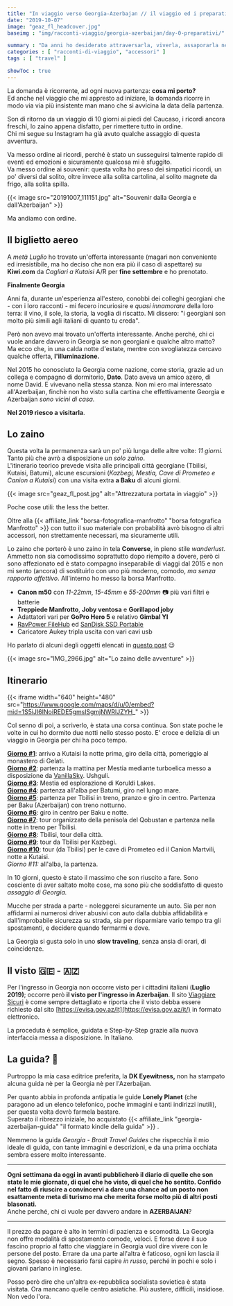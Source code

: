```yaml
---
title: "In viaggio verso Georgia-Azerbajan // il viaggio ed i preparativi"
date: "2019-10-07"
image: "geaz_fl_headcover.jpg"
baseimg : "img/racconti-viaggio/georgia-azerbaijan/day-0-preparativi/"

summary : "Da anni ho desiderato attraversarla, viverla, assaporarla nelle varie sfumature, con i suoi contrasti. Da quando un collega di Batumi mi disse \"i georgiani son molto simili agli italiani, più di quanto pensi\". Così, finalmente ho prenotato."
categories : [ "racconti-di-viaggio", "accessori" ]
tags : [ "travel" ]

showToc : true
---
```


La domanda è ricorrente, ad ogni nuova partenza: **cosa mi porto?**  
Ed anche nel viaggio che mi appresto ad iniziare, la domanda ricorre in modo via via più insistente man mano che si avvicina la data della partenza.

Son di ritorno da un viaggio di 10 giorni ai piedi del Caucaso, i ricordi ancora freschi, lo zaino appena disfatto, per rimettere tutto in ordine.  
Chi mi segue su Instagram ha già avuto qualche assaggio di questa avventura.

Va messo ordine ai ricordi, perché è stato un susseguirsi talmente rapido di eventi ed emozioni e sicuramente qualcosa mi è sfuggito.  
Va messo ordine ai souvenir: questa volta ho preso dei simpatici ricordi, un po' diversi dal solito, oltre invece alla solita cartolina, al solito magnete da frigo, alla solita spilla.

{{< image src="20191007_111151.jpg" alt="Souvenir dalla Georgia e dall'Azerbaijan" >}}

Ma andiamo con ordine.

## Il biglietto aereo

A _metà Luglio_ ho trovato un'offerta interessante (magari non conveniente ed irresistibile, ma ho deciso che non era più il caso di aspettare) su **Kiwi.com** da _Cagliari a Kutaisi_ A/R per **fine settembre** e ho prenotato.

**Finalmente Georgia**

Anni fa, durante un'esperienza all'estero, conobbi dei colleghi georgiani che - con i loro racconti - mi fecero incuriosire e _quasi innamorare_ della loro terra: il vino, il sole, la storia, la voglia di riscatto. Mi dissero: "i georgiani son molto più simili agli italiani di quanto tu creda".

Però non avevo mai trovato un'offerta interessante. Anche perché, chi ci vuole andare davvero in Georgia se non georgiani e qualche altro matto?  
Ma ecco che, in una calda notte d'estate, mentre con svogliatezza cercavo qualche offerta, **l'illuminazione.**

Nel 2015 ho conosciuto la Georgia come nazione, come storia, grazie ad un collega e compagno di dormitorio, **Dato**. Dato aveva un amico azero, di nome David. E vivevano nella stessa stanza. Non mi ero mai interessato all'Azerbaijan, finchè non ho visto sulla cartina che effettivamente Georgia e Azerbaijan _sono vicini di casa._

**Nel 2019 riesco a visitarla**.

## Lo zaino

Questa volta la permanenza sarà un po' più lunga delle altre volte: _11 giorni._ Tanto più che avrò a disposizione _un solo zaino_.  
L'itinerario teorico prevede visita alle principali città georgiane (Tbilisi, Kutaisi, Batumi), alcune escursioni (_Kazbegi, Mestia, Cave di Prometeo e Canion a Kutaisi_) con una visita extra **a Baku** di alcuni giorni.

{{< image src="geaz_fl_post.jpg" alt="Attrezzatura portata in viaggio" >}}

Poche cose utili: the less the better.

Oltre alla {{< affiliate_link "borsa-fotografica-manfrotto" "borsa fotografica Manfrotto" >}} con tutto il suo materiale con probabilità avrò bisogno di altri accessori, non strettamente necessari, ma sicuramente utili.

Lo zaino che porterò è uno zaino in tela **Converse**, in pieno stile _wanderlust._ Ammetto non sia comodissimo soprattutto dopo riempito a dovere, però ci sono affezionato ed è stato compagno inseparabile di viaggi dal 2015 e non mi sento (ancora) di sostituirlo con uno più moderno, comodo, _ma senza rapporto affettivo_. All'interno ho messo la borsa Manfrotto.

- **Canon m50** con _11-22mm_, _15-45mm_ e _55-200mm_ 📷 più vari filtri e batterie
- **Treppiede Manfrotto**, **Joby ventosa** e **Gorillapod joby**
- Adattatori vari per **GoPro Hero 5** e relativo **Gimbal YI**
- [RavPower FileHub](https://www.nparisi.com/ravpower-filehub-2019-filehub-portatile-per-viaggiatori-2-0/) ed [SanDisk SSD Portable](https://www.nparisi.com/sandisk-extreme-ssd-portable-tanto-spazio-in-poco-spazio/)
- Caricatore Aukey tripla uscita con vari cavi usb

Ho parlato di alcuni degli oggetti elencati in [questo post](https://www.nparisi.com/10-immancabili-accessori-da-viaggio/) 😉

{{< image src="IMG_2966.jpg" alt="Lo zaino delle avventure" >}}

## Itinerario

{{< iframe width="640" height="480" src="https://www.google.com/maps/d/u/0/embed?mid=1S5iJI6INoiREDE5gmslSgmjNWRlJZYH_" >}}

Col senno di poi, a scriverlo, è stata una corsa continua. Son state poche le volte in cui ho dormito due notti nello stesso posto. E' croce e delizia di un viaggio in Georgia per chi ha poco tempo.

**[Giorno #1](https://www.nparisi.com/georgia-azerbaijan-kutaisi-day-1/)**: arrivo a Kutaisi la notte prima, giro della città, pomeriggio al monastero di Gelati.  
**[Giorno #2](https://www.nparisi.com/?p=1628)**: partenza la mattina per Mestia mediante turboelica messo a disposizione da [VanillaSky](https://ticket.vanillasky.ge/). Ushguli.  
**[Giorno #3](https://www.nparisi.com/?p=1739)**: Mestia ed esplorazione di Koruldi Lakes.  
**[Giorno #4](https://www.nparisi.com/in-viaggio-verso-georgia-azerbaijan-batumi-day-4/)**: partenza all'alba per Batumi, giro nel lungo mare.  
**[Giorno #5](https://www.nparisi.com/in-viaggio-verso-georgia-azerbaijan-night-train-day-5/)**: partenza per Tbilisi in treno, pranzo e giro in centro. Partenza per Baku (Azerbaijan) con treno notturno.  
**[Giorno #6](https://www.nparisi.com/in-viaggio-verso-georgia-azerbaijan-baku-day-6/)**: giro in centro per Baku e notte.  
**[Giorno #7](https://www.nparisi.com/in-viaggio-verso-georgia-azerbaijan-il-qobustan-day-7/)**: tour organizzato della penisola del Qobustan e partenza nella notte in treno per Tbilisi.  
**[Giorno #8](https://www.nparisi.com/in-viaggio-verso-georgia-azerbaijan-tbilisi-day-8/)**: Tbilisi, tour della città.  
**[Giorno #9](https://www.nparisi.com/in-viaggio-verso-georgia-azerbaijan-kazbegi-day-9/)**: tour da Tbilisi per Kazbegi.  
**[Giorno #10](https://www.nparisi.com/in-viaggio-verso-georgia-azerbaijan-kutaisi-day-10/)**: tour (da Tbilisi) per le cave di Prometeo ed il Canion Martvili, notte a Kutaisi.  
_Giorno #11:_ all'alba, la partenza.

In 10 giorni, questo è stato il massimo che son riuscito a fare. Sono cosciente di aver saltato molte cose, ma sono più che soddisfatto di questo _assaggio di Georgia._

Mucche per strada a parte - noleggerei sicuramente un auto. Sia per non affidarmi ai numerosi driver abusivi con auto dalla dubbia affidabilità e dall'improbabile sicurezza su strada, sia per risparmiare vario tempo tra gli spostamenti, e decidere quando fermarmi e dove.

La Georgia si gusta solo in uno **slow traveling**, senza ansia di orari, di coincidenze.

## Il visto 🇬🇪 - 🇦🇿

Per l'ingresso in Georgia non occorre visto per i cittadini italiani (**Luglio 2019)**; occorre però **il visto per l'ingresso in Azerbaijan**. Il sito [Viaggiare Sicuri](http://www.viaggiaresicuri.it/#/country/AZE) è come sempre dettagliato e riporta che il visto debba essere richiesto dal sito [https://evisa.gov.az/it](https://evisa.gov.az/it/) in formato elettronico.

La proceduta è semplice, guidata e Step-by-Step grazie alla nuova interfaccia messa a disposizione. In Italiano.

## La guida? 📕

Purtroppo la mia casa editrice preferita, la **DK Eyewitness,** non ha stampato alcuna guida nè per la Georgia nè per l'Azerbaijan.

Per quanto abbia in profonda antipatia le guide **Lonely Planet** (che paragono ad un elenco telefonico, poche immagini e tanti indirizzi inutili), per questa volta dovrò farmela bastare.  
Superato il ribrezzo iniziale, ho acquistato {{< affiliate_link "georgia-azerbaijan-guida" "il formato kindle della guida" >}} .

Nemmeno la guida _Georgia - Bradt Travel Guides_ che rispecchia il mio ideale di guida, con tante immagini e descrizioni, e da una prima occhiata sembra essere molto interessante.

* * *

**Ogni settimana da oggi in avanti pubblicherò il diario di quelle che son state le mie giornate, di quel che ho visto, di quel che ho sentito. Confido nel fatto di riuscire a convincervi a dare una chance ad un posto non esattamente meta di turismo ma che merita forse molto più di altri posti blasonati.**  
Anche perché, chi ci vuole per davvero andare in **AZERBAIJAN**?

* * *

Il prezzo da pagare è alto in termini di pazienza e scomodità. La Georgia non offre modalità di spostamento comode, veloci. E forse deve il suo fascino proprio al fatto che viaggiare in Georgia vuol dire vivere con le persone del posto. Errare da una parte all'altra è faticoso, ogni km lascia il segno. Spesso è necessario farsi capire _in russo_, perché in pochi e solo i giovani parlano in inglese.

Posso però dire che un'altra ex-repubblica socialista sovietica è stata visitata. Ora mancano quelle centro asiatiche. Più austere, difficili, insidiose. Non vedo l'ora.
